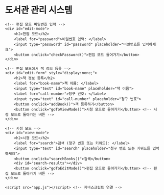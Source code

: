 <!DOCTYPE html>
<html lang="ko">
<head>
    <meta charset="UTF-8">
    <meta name="viewport" content="width=device-width, initial-scale=1.0">
    <title>도서관 관리 앱</title>
    <link rel="stylesheet" href="style.css"> <!-- 스타일 연결 -->
</head>
<body>
    <h1>도서관 관리 시스템</h1>

    <!-- 편집 모드 비밀번호 입력 -->
    <div id="edit-mode">
        <h2>편집 모드</h2>
        <label for="password">비밀번호 입력: </label>
        <input type="password" id="password" placeholder="비밀번호를 입력하세요">
        <button onclick="checkPassword()">편집 모드 들어가기</button>
    </div>

    <!-- 편집 모드에서 책 정보 등록 -->
    <div id="edit-form" style="display:none;">
        <h2>책 정보 등록</h2>
        <label for="book-name">책 이름: </label>
        <input type="text" id="book-name" placeholder="책 이름">
        <label for="call-number">청구 번호: </label>
        <input type="text" id="call-number" placeholder="청구 번호">
        <button onclick="addBook()">책 등록하기</button>
        <button onclick="goToViewMode()">시청 모드로 돌아가기</button> <!-- 시청 모드로 돌아가는 버튼 -->
    </div>

    <!-- 시청 모드 -->
    <div id="view-mode">
        <h2>시청 모드</h2>
        <label for="search">검색 (청구 번호 또는 키워드): </label>
        <input type="text" id="search" placeholder="청구 번호 또는 키워드를 입력하세요">
        <button onclick="searchBooks()">검색</button>
        <div id="search-results"></div>
        <button onclick="goToEditMode()">편집 모드로 돌아가기</button> <!-- 편집 모드로 돌아가기 버튼 -->
    </div>

    <script src="app.js"></script> <!-- 자바스크립트 연결 -->
</body>
</html>


